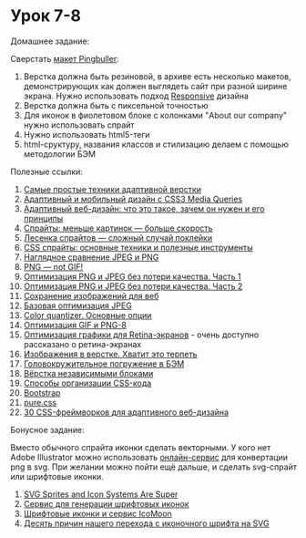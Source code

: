 # Урок 7-8

Домашнее задание:

Сверстать [макет Pingbuller](/html_07-08/homework7-8.zip):

1. Верстка должна быть резиновой, в архиве есть несколько макетов, демонстрирующих как должен выглядеть сайт при разной ширине экрана. Нужно использовать подход [Responsive](http://thumbnails.visually.netdna-cdn.com/AdaptiveWebDesignvsResponsiveWebDesign_52680bdb6c089_w1500.png) дизайна
2. Верстка должна быть с пиксельной точностью
3. Для иконок в фиолетовом блоке с колонками "About our company" нужно использовать спрайт
4. Нужно использовать html5-теги
5. html-сруктуру, названия классов и стилизацию делаем с помощью методологии БЭМ

Полезные ссылки:

1. [Самые простые техники адаптивной верстки](http://habrahabr.ru/post/144003/)
2. [Адаптивный и мобильный дизайн с CSS3 Media Queries](http://habrahabr.ru/post/119127/)
3. [Адаптивный веб-дизайн: что это такое, зачем он нужен и его принципы](https://te-st.ru/2013/07/11/adaptive-web-design/)
4. [Спрайты: меньше картинок — больше скорость](http://xiper.net/collect/html-and-css-tricks/overclock-site/sprite)
5. [Лесенка спрайтов — сложный случай поклейки](http://www.xiper.net/collect/html-and-css-tricks/overclock-site/sprites-ladder.html)
6. [CSS спрайты: основные техники и полезные инструменты](http://habrahabr.ru/post/159027/)
7. [Наглядное сравнение JPEG и PNG](http://geektimes.ru/post/118026/)
8. [PNG — not GIF!](http://habrahabr.ru/post/130472/)
9. [Оптимизация PNG и JPEG без потери качества. Часть 1](http://habrahabr.ru/post/119009/)
10. [Оптимизация PNG и JPEG без потери качества. Часть 2](http://habrahabr.ru/post/121096/)
11. [Сохранение изображений для веб](http://xiper.net/learn/photoshop/saving-images-for-the-web)
12. [Базовая оптимизация JPEG](http://xiper.net/learn/photoshop/optimization-jpeg)
13. [Color quantizer. Основные опции](http://www.xiper.net/learn/soft-for-colder/graphics/color-quantizer-basic-options.html)
14. [Оптимизация GIF и PNG-8](http://www.xiper.net/learn/photoshop/optimization-gif-and-png-8.html)
15. [Оптимизация графики для Retina-экранов](http://habrahabr.ru/post/150071/) - очень доступно рассказано о ретина-экранах
16. [Изображения в верстке. Хватит это терпеть](http://habrahabr.ru/post/231295/)
17. [Головокружительное погружение в БЭМ](http://frontender.info/MindBEMding/)
18. [Вёрстка независимыми блоками](http://noteskeeper.ru/527/)
19. [Способы организации CSS-кода](http://habrahabr.ru/post/256109/)
20. [Bootstrap](http://getbootstrap.com/)
21. [pure.css](http://purecss.io/)
22. [30 CSS-фреймворков для адаптивного веб-дизайна](http://habrahabr.ru/post/156747/)


Бонусное задание:

Вместо обычного спрайта иконки сделать векторными. У кого нет Adobe Illustrator можно использовать [онлайн-сервис](http://image.online-convert.com/ru/convert-to-svg) для конвертации png в svg.
При желании можно пойти ещё дальше, и сделать svg-спрайт или шрифтовые иконки.

1. [SVG Sprites and Icon Systems Are Super](https://lincolnloop.com/blog/svg-sprites-and-icon-systems-are-super/)
2. [Сервис для генерации шрифтовых иконок](http://fontello.com/)
3. [Шрифтовые иконки и сервис IcoMoon](http://zencoder.ru/css-icomoon/)
4. [Десять причин нашего перехода с иконочного шрифта на SVG](http://frontender.info/ten-reasons-we-switched-from-an-icon-font-to-svg/)